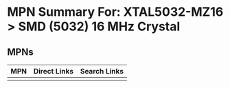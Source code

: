 



# MPN Summary For: XTAL5032-MZ16 > SMD (5032) 16 MHz Crystal

## MPNs
  

|MPN|Direct Links|Search Links|
| :--- | :--- | :--- |
||||
